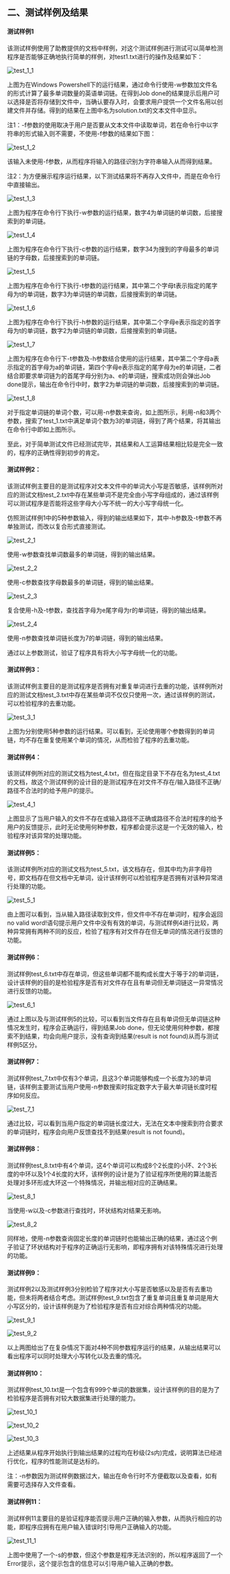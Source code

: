 ﻿﻿﻿﻿﻿﻿﻿﻿﻿﻿﻿﻿﻿﻿﻿﻿﻿﻿﻿﻿﻿﻿﻿﻿﻿﻿﻿﻿﻿﻿﻿﻿﻿﻿﻿﻿﻿﻿﻿﻿﻿﻿﻿﻿﻿﻿﻿﻿﻿﻿﻿﻿﻿
## ﻿﻿**二、测试样例及结果**
#### **测试样例1**
该测试样例使用了助教提供的文档中样例，对这个测试样例进行测试可以简单检测程序是否能够正确地执行简单的样例，对test1.txt进行的操作及结果如下：

![test_1_1](https://github.com/yipinliu/WordLists/raw/master/doc/test_1_1.png?raw=true)

上图为在Windows Powershell下的运行结果，通过命令行使用-w参数加文件名的形式计算了最多单词数量的英语单词链。在得到Job done的结果提示后用户可以选择是否将存储到文件中，当确认要存入时，会要求用户提供一个文件名用以创建文件并存储。得到的结果在上图中名为solution.txt的文本文件中显示。
 
注1：-f参数的使用取决于用户是否要从文本文件中读取单词，若在命令行中以字符串的形式输入则不需要，不使用-f参数的结果如下图：

![test_1_2](https://github.com/yipinliu/WordLists/raw/master/doc/test_1_2.png?raw=true) 

该输入未使用-f参数，从而程序将输入的路径识别为字符串输入从而得到结果。


注2：为方便展示程序运行结果，以下测试结果将不再存入文件中，而是在命令行中直接输出。

![test_1_3](https://github.com/yipinliu/WordLists/raw/master/doc/test_1_3.png?raw=true)

上图为程序在命令行下执行-w参数的运行结果，数字4为单词链的单词数，后接搜索到的单词链。


![test_1_4](https://github.com/yipinliu/WordLists/raw/master/doc/test_1_4.png?raw=true)

上图为程序在命令行下执行-c参数的运行结果，数字34为搜到的字母最多的单词链的字母数，后接搜索到的单词链。


![test_1_5](https://github.com/yipinliu/WordLists/raw/master/doc/test_1_5.png?raw=true)

上图为程序在命令行下执行-t参数的运行结果，其中第二个字母t表示指定的尾字母为t的单词链，数字3为单词链的单词数，后接搜索到的单词链。


![test_1_6](https://github.com/yipinliu/WordLists/raw/master/doc/test_1_6.png?raw=true)

上图为程序在命令行下执行-h参数的运行结果，其中第二个字母e表示指定的首字母为t的单词链，数字2为单词链的单词数，后接搜索到的单词链。


![test_1_7](https://github.com/yipinliu/WordLists/raw/master/doc/test_1_7.png?raw=true)

上图为程序在命令行下-t参数及-h参数结合使用的运行结果，其中第二个字母a表示指定的首字母为a的单词链，第四个字母e表示指定的尾字母为e的单词链，二者结合即要求单词链为的首尾字母分别为a、e的单词链，搜索成功则会弹出Job done提示，输出在命令行中时，数字2为单词链的单词数，后接搜索到的单词链。


![test_1_8](https://github.com/yipinliu/WordLists/raw/master/doc/test_1_8.png?raw=true)

对于指定单词链的单词个数，可以用-n参数来查询，如上图所示，利用-n和3两个参数，搜索了test_1.txt中满足单词个数为3的单词链，得到了两个结果，将其输出在命令行中即如上图所示。
  
至此，对于简单测试文件已经测试完毕，其结果和人工运算结果相比较是完全一致的，程序的正确性得到初步的肯定。

#### **测试样例2**：
该测试样例主要目的是测试程序对文本文件中的单词大小写是否敏感，该样例所对应的测试文档test_2.txt中存在某些单词不是完全由小写字母组成的，通过该样例可以测试程序是否能将这些字母大小写不统一的大小写字母统一化。

仿照测试样例1中的5种参数输入，得到的输出结果如下，其中-h参数及-t参数不再单独测试，而改以复合形式直接测试。

![test_2_1](https://github.com/yipinliu/WordLists/raw/master/doc/test_2_1.png?raw=true)

使用-w参数查找单词数最多的单词链，得到的输出结果。


![test_2_2](https://github.com/yipinliu/WordLists/raw/master/doc/test_2_2.png?raw=true)

使用-c参数查找字母数最多的单词链，得到的输出结果。


![test_2_3](https://github.com/yipinliu/WordLists/raw/master/doc/test_2_3.png?raw=true)

复合使用-h及-t参数，查找首字母为e尾字母为r的单词链，得到的输出结果。


![test_2_4](https://github.com/yipinliu/WordLists/raw/master/doc/test_2_4.png?raw=true)

使用-n参数查找单词链长度为7的单词链，得到的输出结果。

通过以上参数测试，验证了程序具有将大小写字母统一化的功能。
#### **测试样例3：**
该测试样例主要目的是测试程序是否拥有对重复单词进行去重的功能，该样例所对应的测试文档test_3.txt中存在某些单词不仅仅只使用一次，通过该样例的测试，可以检验程序的去重功能。

![test_3_1](https://github.com/yipinliu/WordLists/raw/master/doc/test_3_1.png?raw=true)

上图为分别使用5种参数的运行结果。可以看到，无论使用哪个参数得到的单词链，均不存在重复使用某个单词的情况，从而检验了程序的去重功能。
#### **测试样例4：**
该测试样例所对应的测试文档为test_4.txt，但在指定目录下不存在名为test_4.txt的文档，故这个测试样例的设计目的是测试程序在对文件不存在/输入路径不正确/路径不合法时的给予用户的提示。

![test_4_1](https://github.com/yipinliu/WordLists/raw/master/doc/test_4_1.png?raw=true)

上图显示了当用户输入的文件不存在或输入路径不正确或路径不合法时程序的给予用户的反馈提示，此时无论使用何种参数，程序都会提示这是一个无效的输入，检验程序对该异常的处理功能。
#### **测试样例5：**
该测试样例所对应的测试文档为test_5.txt，该文档存在，但其中均为非字母符号，即文档存在但文档中无单词，设计该样例可以检验程序是否拥有对该种异常进行处理的功能。

![test_5_1](https://github.com/yipinliu/WordLists/raw/master/doc/test_5_1.png?raw=true)

由上图可以看到，当从输入路径读取到文件，但文件中不存在单词时，程序会返回no valid word!语句提示用户文件中没有有效的单词，与测试样例4进行比较，两种异常拥有两种不同的反应，检验了程序有对文件存在但无单词的情况进行反馈的功能。
#### **测试样例6：**
测试样例test_6.txt中存在单词，但这些单词都不能构成长度大于等于2的单词链，设计该样例的目的是检验程序是否有对文件存在且有单词但无单词链这一异常情况进行反馈的功能。

![test_6_1](https://github.com/yipinliu/WordLists/raw/master/doc/test_6_1.png?raw=true)

通过上图以及与测试样例5的比较，可以看到当文件存在且有单词但无单词链这种情况发生时，程序会正确运行，得到结果Job done，但无论使用何种参数，都搜索不到结果，均会向用户提示，没有查询到结果(result is not found)从而与测试样例5区分。
#### **测试样例7：**
测试样例test_7.txt中仅有3个单词，且这3个单词能够构成一个长度为3的单词链，该样例主要测试当用户使用-n参数搜索时指定数字大于最大单词链长度时程序如何反应。

![test_7_1](https://github.com/yipinliu/WordLists/raw/master/doc/test_7_1.png?raw=true)

通过比较，可以看到当用户指定的单词链长度过大，无法在文本中搜索到符合要求的单词链时，程序会向用户反馈查找不到结果(result is not found)。

#### **测试样例8：**
测试样例test_8.txt中有4个单词，这4个单词可以构成8个2长度的小环、2个3长度的中环以及1个4长度的大环，该样例的设计是为了验证程序所使用的算法能否处理对多环形成大环这一个特殊情况，并输出相对应的正确结果。

![test_8_1](https://github.com/yipinliu/WordLists/raw/master/doc/test_8_1.png?raw=true)

当使用-w以及-c参数进行查找时，环状结构对结果无影响。

![test_8_2](https://github.com/yipinliu/WordLists/raw/master/doc/test_8_2.png?raw=true)

同样地，使用-n参数查询固定长度的单词链时也能输出正确的结果，通过这个例子验证了环状结构对于程序的正确运行无影响，即程序拥有对该特殊情况进行处理的功能。

#### **测试样例9：**
测试样例2以及测试样例3分别检验了程序对大小写是否敏感以及是否有去重功能，但未将两者结合考虑。测试样例test_9.txt包含了重复单词且重复单词是用大小写区分的，设计该样例是为了检验程序是否有应对综合两种情况的功能。

![test_9_1](https://github.com/yipinliu/WordLists/raw/master/doc/test_9_1.png?raw=true)

![test_9_2](https://github.com/yipinliu/WordLists/raw/master/doc/test_9_2.png?raw=true)

以上两图给出了在复杂情况下面对4种不同参数程序运行的结果，从输出结果可以看出程序可以同时处理大小写转化以及去重的情况。
#### **测试样例10：**
测试样例test_10.txt是一个包含有999个单词的数据集，设计该样例的目的是为了检验程序是否拥有对较大数据集进行处理的能力。

![test_10_1](https://github.com/yipinliu/WordLists/raw/master/doc/test_10_1.png?raw=true)

![test_10_2](https://github.com/yipinliu/WordLists/raw/master/doc/test_10_2.png?raw=true)

![test_10_3](https://github.com/yipinliu/WordLists/raw/master/doc/test_10_3.png?raw=true)

上述结果从程序开始执行到输出结果的过程均在秒级(2s内)完成，说明算法已经进行优化，程序的性能测试是达标的。

 注：-n参数因为测试样例数据过大，输出在命令行时不方便截取以及查看，如有需要可选择存入文件查看。
#### **测试样例11：**
测试样例11主要目的是验证程序能否提示用户正确的输入参数，从而执行相应的功能，即程序应拥有在用户输入错误时引导用户正确输入的功能。

![test_11_1](https://github.com/yipinliu/WordLists/raw/master/doc/test_11_1.png?raw=true)

上图中使用了一个-s的参数，但这个参数是程序无法识别的，所以程序返回了一个Error提示，这个提示包含的信息可以引导用户输入正确的参数。













































